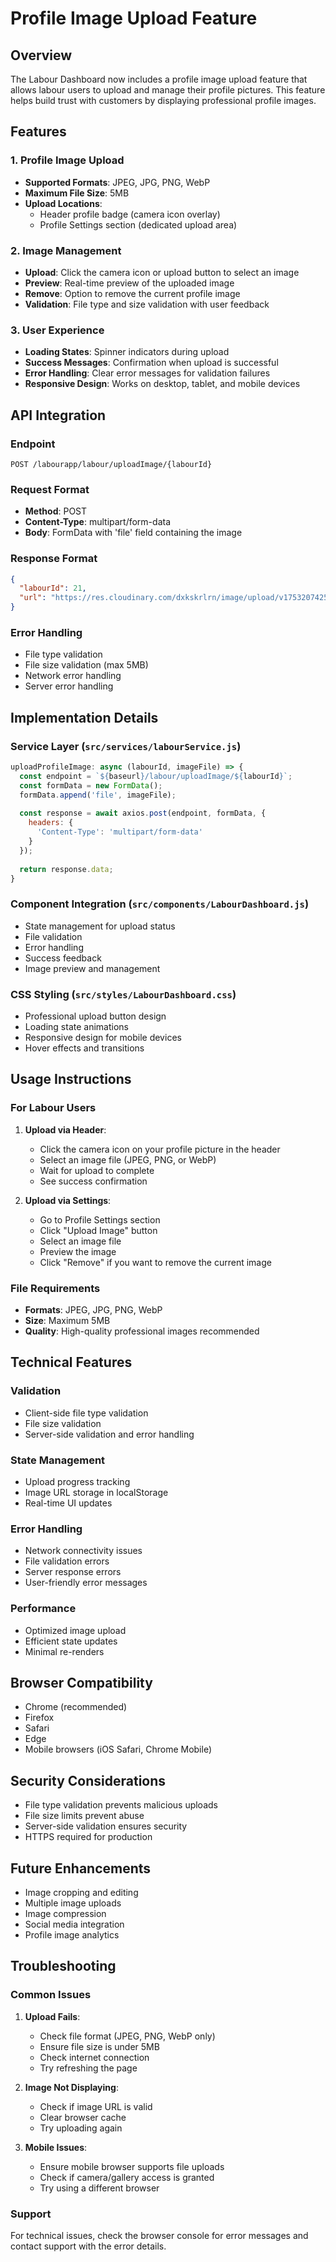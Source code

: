# Profile Image Upload Feature

## Overview
The Labour Dashboard now includes a profile image upload feature that allows labour users to upload and manage their profile pictures. This feature helps build trust with customers by displaying professional profile images.

## Features

### 1. Profile Image Upload
- **Supported Formats**: JPEG, JPG, PNG, WebP
- **Maximum File Size**: 5MB
- **Upload Locations**: 
  - Header profile badge (camera icon overlay)
  - Profile Settings section (dedicated upload area)

### 2. Image Management
- **Upload**: Click the camera icon or upload button to select an image
- **Preview**: Real-time preview of the uploaded image
- **Remove**: Option to remove the current profile image
- **Validation**: File type and size validation with user feedback

### 3. User Experience
- **Loading States**: Spinner indicators during upload
- **Success Messages**: Confirmation when upload is successful
- **Error Handling**: Clear error messages for validation failures
- **Responsive Design**: Works on desktop, tablet, and mobile devices

## API Integration

### Endpoint
```
POST /labourapp/labour/uploadImage/{labourId}
```

### Request Format
- **Method**: POST
- **Content-Type**: multipart/form-data
- **Body**: FormData with 'file' field containing the image

### Response Format
```json
{
  "labourId": 21,
  "url": "https://res.cloudinary.com/dxkskrlrn/image/upload/v1753207425/labour/21/e384b265-ebc9-4cc5-b462-306d77140730.png"
}
```

### Error Handling
- File type validation
- File size validation (max 5MB)
- Network error handling
- Server error handling

## Implementation Details

### Service Layer (`src/services/labourService.js`)
```javascript
uploadProfileImage: async (labourId, imageFile) => {
  const endpoint = `${baseurl}/labour/uploadImage/${labourId}`;
  const formData = new FormData();
  formData.append('file', imageFile);
  
  const response = await axios.post(endpoint, formData, {
    headers: {
      'Content-Type': 'multipart/form-data'
    }
  });
  
  return response.data;
}
```

### Component Integration (`src/components/LabourDashboard.js`)
- State management for upload status
- File validation
- Error handling
- Success feedback
- Image preview and management

### CSS Styling (`src/styles/LabourDashboard.css`)
- Professional upload button design
- Loading state animations
- Responsive design for mobile devices
- Hover effects and transitions

## Usage Instructions

### For Labour Users

1. **Upload via Header**:
   - Click the camera icon on your profile picture in the header
   - Select an image file (JPEG, PNG, or WebP)
   - Wait for upload to complete
   - See success confirmation

2. **Upload via Settings**:
   - Go to Profile Settings section
   - Click "Upload Image" button
   - Select an image file
   - Preview the image
   - Click "Remove" if you want to remove the current image

### File Requirements
- **Formats**: JPEG, JPG, PNG, WebP
- **Size**: Maximum 5MB
- **Quality**: High-quality professional images recommended

## Technical Features

### Validation
- Client-side file type validation
- File size validation
- Server-side validation and error handling

### State Management
- Upload progress tracking
- Image URL storage in localStorage
- Real-time UI updates

### Error Handling
- Network connectivity issues
- File validation errors
- Server response errors
- User-friendly error messages

### Performance
- Optimized image upload
- Efficient state updates
- Minimal re-renders

## Browser Compatibility
- Chrome (recommended)
- Firefox
- Safari
- Edge
- Mobile browsers (iOS Safari, Chrome Mobile)

## Security Considerations
- File type validation prevents malicious uploads
- File size limits prevent abuse
- Server-side validation ensures security
- HTTPS required for production

## Future Enhancements
- Image cropping and editing
- Multiple image uploads
- Image compression
- Social media integration
- Profile image analytics

## Troubleshooting

### Common Issues

1. **Upload Fails**:
   - Check file format (JPEG, PNG, WebP only)
   - Ensure file size is under 5MB
   - Check internet connection
   - Try refreshing the page

2. **Image Not Displaying**:
   - Check if image URL is valid
   - Clear browser cache
   - Try uploading again

3. **Mobile Issues**:
   - Ensure mobile browser supports file uploads
   - Check if camera/gallery access is granted
   - Try using a different browser

### Support
For technical issues, check the browser console for error messages and contact support with the error details. 